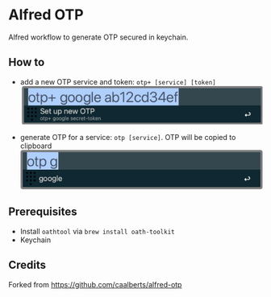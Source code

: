 # Alfred OTP

Alfred workflow to generate OTP secured in keychain.

## How to

- add a new OTP service and token: `otp+ [service] [token]`
![add new token](/doc/otp+.png)

- generate OTP for a service: `otp [service]`. OTP will be copied to clipboard
![generate otp](/doc/otp.png)

## Prerequisites

- Install `oathtool` via `brew install oath-toolkit`
- Keychain

## Credits

Forked from https://github.com/caalberts/alfred-otp
